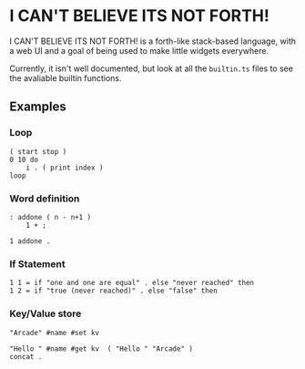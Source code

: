 # I CAN'T BELIEVE ITS NOT FORTH!

I CAN'T BELIEVE ITS NOT FORTH! is a forth-like stack-based language, with a web UI and a goal of being used to make little widgets everywhere.

Currently, it isn't well documented, but look at all the `builtin.ts` files to see the avaliable builtin functions.

## Examples

### Loop

```forth
( start stop )
0 10 do 
    i . ( print index )
loop
```

### Word definition

```forth
: addone ( n - n+1 )
    1 + ;

1 addone .
```

### If Statement

```forth
1 1 = if "one and one are equal" . else "never reached" then
1 2 = if "true (never reached)" . else "false" then
```

### Key/Value store

```forth
"Arcade" #name #set kv

"Hello " #name #get kv  ( "Hello " "Arcade" )
concat .
```

